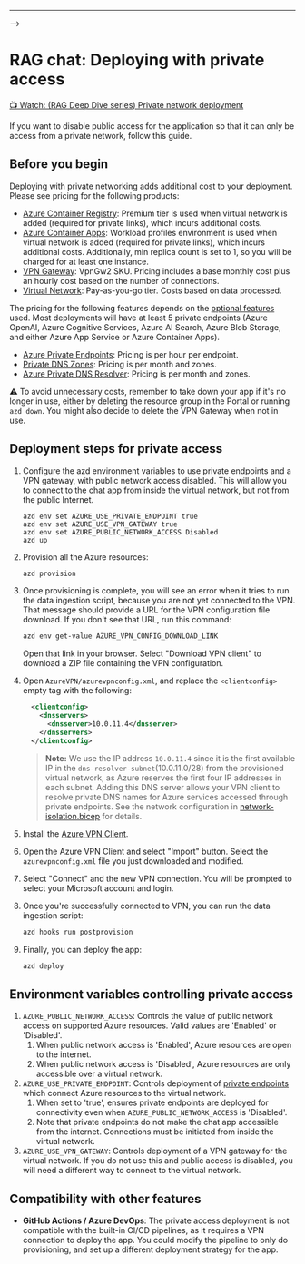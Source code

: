 <!--
---
name: RAG chat with private endpoints
description: Configure access to a chat app so that it's only accessible from private endpoints.
languages:
- python
- typescript
- bicep
- azdeveloper
products:
- azure-openai
- azure-cognitive-search
- azure-app-service
- azure
page_type: sample
<!-- ...existing code... -->
---
-->

# RAG chat: Deploying with private access

[📺 Watch: (RAG Deep Dive series) Private network deployment](https://www.youtube.com/watch?v=08wtL1eB15g)

<!-- ...existing code... -->

If you want to disable public access for the application so that it can only be access from a private network, follow this guide.

## Before you begin

Deploying with private networking adds additional cost to your deployment. Please see pricing for the following products:

* [Azure Container Registry](https://azure.microsoft.com/pricing/details/container-registry/): Premium tier is used when virtual network is added (required for private links), which incurs additional costs.
* [Azure Container Apps](https://azure.microsoft.com/pricing/details/container-apps/): Workload profiles environment is used when virtual network is added (required for private links), which incurs additional costs. Additionally, min replica count is set to 1, so you will be charged for at least one instance.
* [VPN Gateway](https://azure.microsoft.com/pricing/details/vpn-gateway/): VpnGw2 SKU. Pricing includes a base monthly cost plus an hourly cost based on the number of connections.
* [Virtual Network](https://azure.microsoft.com/pricing/details/virtual-network/): Pay-as-you-go tier. Costs based on data processed.

The pricing for the following features depends on the [optional features](./deploy_features.md) used. Most deployments will have at least 5 private endpoints (Azure OpenAI, Azure Cognitive Services, Azure AI Search, Azure Blob Storage, and either Azure App Service or Azure Container Apps).

* [Azure Private Endpoints](https://azure.microsoft.com/pricing/details/private-link/): Pricing is per hour per endpoint.
* [Private DNS Zones](https://azure.microsoft.com/pricing/details/dns/): Pricing is per month and zones.
* [Azure Private DNS Resolver](https://azure.microsoft.com/pricing/details/dns/): Pricing is per month and zones.

⚠️ To avoid unnecessary costs, remember to take down your app if it's no longer in use,
either by deleting the resource group in the Portal or running `azd down`.
You might also decide to delete the VPN Gateway when not in use.

## Deployment steps for private access

1. Configure the azd environment variables to use private endpoints and a VPN gateway, with public network access disabled. This will allow you to connect to the chat app from inside the virtual network, but not from the public Internet.

    ```shell
    azd env set AZURE_USE_PRIVATE_ENDPOINT true
    azd env set AZURE_USE_VPN_GATEWAY true
    azd env set AZURE_PUBLIC_NETWORK_ACCESS Disabled
    azd up
    ```

2. Provision all the Azure resources:

    ```bash
    azd provision
    ```

3. Once provisioning is complete, you will see an error when it tries to run the data ingestion script, because you are not yet connected to the VPN. That message should provide a URL for the VPN configuration file download. If you don't see that URL, run this command:

    ```bash
    azd env get-value AZURE_VPN_CONFIG_DOWNLOAD_LINK
    ```

    Open that link in your browser. Select "Download VPN client" to download a ZIP file containing the VPN configuration.

4. Open `AzureVPN/azurevpnconfig.xml`, and replace the `<clientconfig>` empty tag with the following:

    ```xml
      <clientconfig>
        <dnsservers>
          <dnsserver>10.0.11.4</dnsserver>
        </dnsservers>
      </clientconfig>
    ```

    > **Note:** We use the IP address `10.0.11.4` since it is the first available IP in the `dns-resolver-subnet`(10.0.11.0/28) from the provisioned virtual network, as Azure reserves the first four IP addresses in each subnet. Adding this DNS server allows your VPN client to resolve private DNS names for Azure services accessed through private endpoints. See the network configuration in [network-isolation.bicep](../infra/network-isolation.bicep) for details.

5. Install the [Azure VPN Client](https://learn.microsoft.com/azure/vpn-gateway/azure-vpn-client-versions).

6. Open the Azure VPN Client and select "Import" button. Select the `azurevpnconfig.xml` file you just downloaded and modified.

7. Select "Connect" and the new VPN connection. You will be prompted to select your Microsoft account and login.

8. Once you're successfully connected to VPN, you can run the data ingestion script:

    ```bash
    azd hooks run postprovision
    ```

9. Finally, you can deploy the app:

    ```bash
    azd deploy
    ```

## Environment variables controlling private access

1. `AZURE_PUBLIC_NETWORK_ACCESS`: Controls the value of public network access on supported Azure resources. Valid values are 'Enabled' or 'Disabled'.
    1. When public network access is 'Enabled', Azure resources are open to the internet.
    1. When public network access is 'Disabled', Azure resources are only accessible over a virtual network.
1. `AZURE_USE_PRIVATE_ENDPOINT`: Controls deployment of [private endpoints](https://learn.microsoft.com/azure/private-link/private-endpoint-overview) which connect Azure resources to the virtual network.
    1. When set to 'true', ensures private endpoints are deployed for connectivity even when `AZURE_PUBLIC_NETWORK_ACCESS` is 'Disabled'.
    1. Note that private endpoints do not make the chat app accessible from the internet. Connections must be initiated from inside the virtual network.
1. `AZURE_USE_VPN_GATEWAY`: Controls deployment of a VPN gateway for the virtual network. If you do not use this and public access is disabled, you will need a different way to connect to the virtual network.

## Compatibility with other features

* **GitHub Actions / Azure DevOps**: The private access deployment is not compatible with the built-in CI/CD pipelines, as it requires a VPN connection to deploy the app. You could modify the pipeline to only do provisioning, and set up a different deployment strategy for the app.
